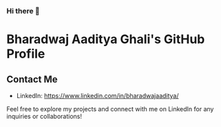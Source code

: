 ### Hi there 👋
# Bharadwaj Aaditya Ghali's GitHub Profile

## Contact Me

- LinkedIn: https://www.linkedin.com/in/bharadwajaaditya/

Feel free to explore my projects and connect with me on LinkedIn for any inquiries or collaborations!

<!--
**Aadigha-git/Aadigha-git** is a ✨ _special_ ✨ repository because its `README.md` (this file) appears on your GitHub profile.

Here are some ideas to get you started:

- 🔭 I’m currently working on ...
- 🌱 I’m currently learning ...
- 👯 I’m looking to collaborate on ...
- 🤔 I’m looking for help with ...
- 💬 Ask me about ...
- 📫 How to reach me: ...
- 😄 Pronouns: ...
- ⚡ Fun fact: ...
-->
